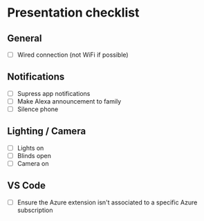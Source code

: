 # Presentation checklist

## General
- [ ] Wired connection (not WiFi if possible)

## Notifications
- [ ] Supress app notifications
- [ ] Make Alexa announcement to family
- [ ] Silence phone

## Lighting / Camera
- [ ] Lights on
- [ ] Blinds open
- [ ] Camera on

## VS Code
- [ ] Ensure the Azure extension isn't associated to a specific Azure subscription
